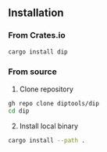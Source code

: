 ## Installation

### From Crates.io

```sh
cargo install dip
```

### From source

1. Clone repository

```sh
gh repo clone diptools/dip
cd dip
```

2. Install local binary

```sh
cargo install --path .
```
